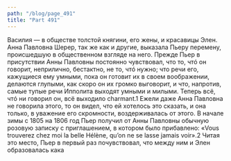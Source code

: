 ```yaml
---
path: "/blog/page_491"
title: "Part 491"
---
```


 Василия — в обществе толстой княгини, его жены, и красавицы Элен.
Анна Павловна Шерер, так же как и другие, выказала Пьеру перемену, происшедшую в общественном взгляде на него.
Прежде Пьер в присутствии Анны Павловны постоянно чувствовал, что то, чтó он говорит, неприлично, бестактно, не то, чтó нужно; что речи его, кажущиеся ему умными, пока он готовит их в своем воображении, делаются глупыми, как скоро он их громко выговорит, и что, напротив, самые тупые речи Ипполита выходят умными и милыми. Теперь всё, чтó ни говорил он, всё выходило charmant.1 Ежели даже Анна Павловна не говорила этого, то он видел, что ей хотелось это сказать, и она только, в уважение его скромности, воздерживалась от этого.
В начале зимы с 1805 на 1806 год Пьер получил от Анны Павловны обычную розовую записку с приглашением, в котором было прибавлено: «Vous trouverez chez moi la belle Hélène, qu’on ne se lasse jamais voir».2
Читая это место, Пьер в первый раз почувствовал, что между ним и Элен образовалась кака
